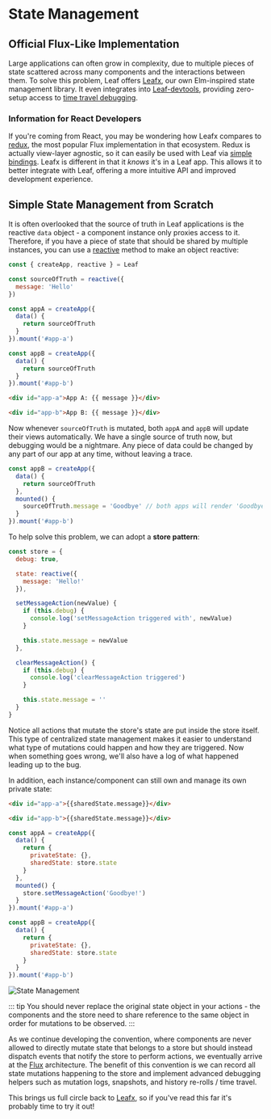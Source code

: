 # State Management

## Official Flux-Like Implementation

Large applications can often grow in complexity, due to multiple pieces of state scattered across many components and the interactions between them. To solve this problem, Leaf offers [Leafx](https://next.Leafx.leafphp.org/), our own Elm-inspired state management library. It even integrates into [Leaf-devtools](https://github.com/leafphp/Leaf-devtools), providing zero-setup access to [time travel debugging](https://raw.githubusercontent.com/leafphp/Leaf-devtools/legacy/media/demo.gif).

### Information for React Developers

If you're coming from React, you may be wondering how Leafx compares to [redux](https://github.com/reactjs/redux), the most popular Flux implementation in that ecosystem. Redux is actually view-layer agnostic, so it can easily be used with Leaf via [simple bindings](https://classic.yarnpkg.com/en/packages?q=redux%20Leaf&p=1). Leafx is different in that it _knows_ it's in a Leaf app. This allows it to better integrate with Leaf, offering a more intuitive API and improved development experience.

## Simple State Management from Scratch

It is often overlooked that the source of truth in Leaf applications is the reactive `data` object - a component instance only proxies access to it. Therefore, if you have a piece of state that should be shared by multiple instances, you can use a [reactive](/v3.x/docs/reactivity-fundamentals.html#declaring-reactive-state) method to make an object reactive:

```js
const { createApp, reactive } = Leaf

const sourceOfTruth = reactive({
  message: 'Hello'
})

const appA = createApp({
  data() {
    return sourceOfTruth
  }
}).mount('#app-a')

const appB = createApp({
  data() {
    return sourceOfTruth
  }
}).mount('#app-b')
```

```html
<div id="app-a">App A: {{ message }}</div>

<div id="app-b">App B: {{ message }}</div>
```

Now whenever `sourceOfTruth` is mutated, both `appA` and `appB` will update their views automatically. We have a single source of truth now, but debugging would be a nightmare. Any piece of data could be changed by any part of our app at any time, without leaving a trace.

```js
const appB = createApp({
  data() {
    return sourceOfTruth
  },
  mounted() {
    sourceOfTruth.message = 'Goodbye' // both apps will render 'Goodbye' message now
  }
}).mount('#app-b')
```

To help solve this problem, we can adopt a **store pattern**:

```js
const store = {
  debug: true,

  state: reactive({
    message: 'Hello!'
  }),

  setMessageAction(newValue) {
    if (this.debug) {
      console.log('setMessageAction triggered with', newValue)
    }

    this.state.message = newValue
  },

  clearMessageAction() {
    if (this.debug) {
      console.log('clearMessageAction triggered')
    }

    this.state.message = ''
  }
}
```

Notice all actions that mutate the store's state are put inside the store itself. This type of centralized state management makes it easier to understand what type of mutations could happen and how they are triggered. Now when something goes wrong, we'll also have a log of what happened leading up to the bug.

In addition, each instance/component can still own and manage its own private state:

```html
<div id="app-a">{{sharedState.message}}</div>

<div id="app-b">{{sharedState.message}}</div>
```

```js
const appA = createApp({
  data() {
    return {
      privateState: {},
      sharedState: store.state
    }
  },
  mounted() {
    store.setMessageAction('Goodbye!')
  }
}).mount('#app-a')

const appB = createApp({
  data() {
    return {
      privateState: {},
      sharedState: store.state
    }
  }
}).mount('#app-b')
```

![State Management](/images/state.png)

::: tip
You should never replace the original state object in your actions - the components and the store need to share reference to the same object in order for mutations to be observed.
:::

As we continue developing the convention, where components are never allowed to directly mutate state that belongs to a store but should instead dispatch events that notify the store to perform actions, we eventually arrive at the [Flux](https://facebook.github.io/flux/) architecture. The benefit of this convention is we can record all state mutations happening to the store and implement advanced debugging helpers such as mutation logs, snapshots, and history re-rolls / time travel.

This brings us full circle back to [Leafx](https://next.Leafx.leafphp.org/), so if you've read this far it's probably time to try it out!
